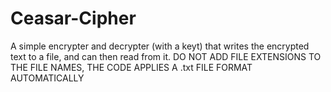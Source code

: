 # Ceasar-Cipher
A simple encrypter and decrypter (with a keyt) that writes the encrypted text to a file, and can then read from it.
DO NOT ADD FILE EXTENSIONS TO THE FILE NAMES, THE CODE APPLIES A .txt FILE FORMAT AUTOMATICALLY
